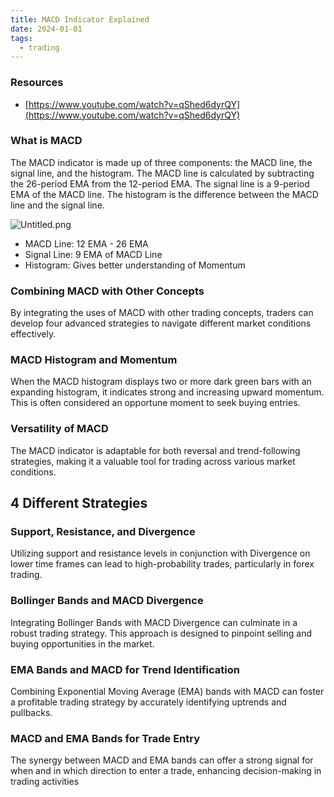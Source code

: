 ```yaml
---
title: MACD Indicator Explained
date: 2024-01-01
tags:
  - trading
---
```


### Resources

- [https://www.youtube.com/watch?v=qShed6dyrQY](https://www.youtube.com/watch?v=qShed6dyrQY)

### What is MACD


The MACD indicator is made up of three components: the MACD line, the signal line, and the histogram. The MACD line is calculated by subtracting the 26-period EMA from the 12-period EMA. The signal line is a 9-period EMA of the MACD line. The histogram is the difference between the MACD line and the signal line.


![Untitled.png](https://prod-files-secure.s3.us-west-2.amazonaws.com/875308e8-8000-4329-b1aa-ffd95b33ba6e/1abbe1ec-fd47-4e14-a5d9-c08b08fc48d8/Untitled.png?X-Amz-Algorithm=AWS4-HMAC-SHA256&X-Amz-Content-Sha256=UNSIGNED-PAYLOAD&X-Amz-Credential=AKIAT73L2G45HZZMZUHI%2F20240110%2Fus-west-2%2Fs3%2Faws4_request&X-Amz-Date=20240110T012734Z&X-Amz-Expires=3600&X-Amz-Signature=02cde46e3a9a158c516bc15339f82d84e0bc21f2c32e4063d90de15d020ded82&X-Amz-SignedHeaders=host&x-id=GetObject)

- MACD Line: 12 EMA - 26 EMA
- Signal Line: 9 EMA of MACD Line
- Histogram: Gives better understanding of Momentum

### **Combining MACD with Other Concepts**


By integrating the uses of MACD with other trading concepts, traders can develop four advanced strategies to navigate different market conditions effectively.


### **MACD Histogram and Momentum**


When the MACD histogram displays two or more dark green bars with an expanding histogram, it indicates strong and increasing upward momentum. This is often considered an opportune moment to seek buying entries.


### **Versatility of MACD**


The MACD indicator is adaptable for both reversal and trend-following strategies, making it a valuable tool for trading across various market conditions.


## 4 Different Strategies


### **Support, Resistance, and Divergence**


Utilizing support and resistance levels in conjunction with Divergence on lower time frames can lead to high-probability trades, particularly in forex trading.


### **Bollinger Bands and MACD Divergence**


Integrating Bollinger Bands with MACD Divergence can culminate in a robust trading strategy. This approach is designed to pinpoint selling and buying opportunities in the market.


### **EMA Bands and MACD for Trend Identification**


Combining Exponential Moving Average (EMA) bands with MACD can foster a profitable trading strategy by accurately identifying uptrends and pullbacks.


### **MACD and EMA Bands for Trade Entry**


The synergy between MACD and EMA bands can offer a strong signal for when and in which direction to enter a trade, enhancing decision-making in trading activities


